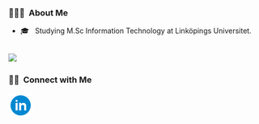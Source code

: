 <h3> 👨🏻‍💻 &nbsp;About Me </h3>

- 🎓 &nbsp; Studying M.Sc Information Technology at Linköpings Universitet. 

<br/>

<a href="https://github.com/ollehaakansson">
  <img height="180em" src="https://github-readme-stats.vercel.app/api/top-langs/?username=ollehaakansson&theme=dark&layout=compact" />
</a>

<br/>

<h3> 🤝🏻 &nbsp;Connect with Me </h3>

<a href="[https://www.linkedin.com/in/olle-h%C3%A5kansson-269420247/]"><img src="https://github.com/sarthak77/sarthak77/blob/master/icons/icons8-linkedin-circled-48.png" alt="LinkedIn"></a> &nbsp; &nbsp;

<p align="center">
</p>
